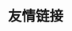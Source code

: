 ---
title: 友情链接
icon: home
heroText: 
tagline: 友情链接
features:
  - title: 白狐的小窝
    icon: https://arcticfox.top/avatar.jpg
    details: 热爱，所以行动，坚持，所以成功
    link: https://arcticfox.top

copyright: false
footer: MIT Licensed | Copyright © 2024-present 瑜笙
---